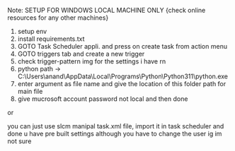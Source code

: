 Note: SETUP FOR WINDOWS LOCAL MACHINE ONLY {check online resources for any other machines}


1. setup env
2. install requirements.txt
3. GOTO Task Scheduler appli. and press on create task from action menu
4. GOTO triggers tab and create a new trigger
5. check trigger-pattern img for the settings i have rn
6. python path -> C:\Users\anand\AppData\Local\Programs\Python\Python311\python.exe
7. enter argument as file name and give the location of this folder path for main file
8. give mucrosoft account password not local and then done



or 

you can just use slcm manipal task.xml file, import it in task scheduler and done u have pre built settings although you have to change the user ig im not sure
